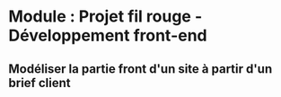 # Module : Projet fil rouge - Développement front-end

## Modéliser la partie front d'un site à partir d'un brief client

